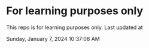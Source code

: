 # For learning purposes only
This repo is for learning purposes only.
Last updated at

Sunday, January 7, 2024 10:37:08 AM

